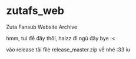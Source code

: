 # zutafs_web
Zuta Fansub Website Archive


hmm, tui để đây thôi, haizz đi ngủ đây bye :<

vào release tải file release_master.zip về nhé :33 iu
